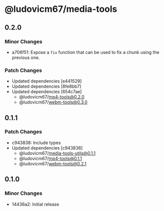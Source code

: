 # @ludovicm67/media-tools

## 0.2.0

### Minor Changes

- a706f51: Expose a `fix` function that can be used to fix a chunk using the previous one.

### Patch Changes

- Updated dependencies [e441529]
- Updated dependencies [8fe8bb7]
- Updated dependencies [654c7ae]
  - @ludovicm67/mp4-tools@0.2.0
  - @ludovicm67/webm-tools@0.3.0

## 0.1.1

### Patch Changes

- c943838: Include types
- Updated dependencies [c943838]
  - @ludovicm67/media-tools-utils@0.1.1
  - @ludovicm67/mp4-tools@0.1.1
  - @ludovicm67/webm-tools@0.2.1

## 0.1.0

### Minor Changes

- 14436a2: Initial release
